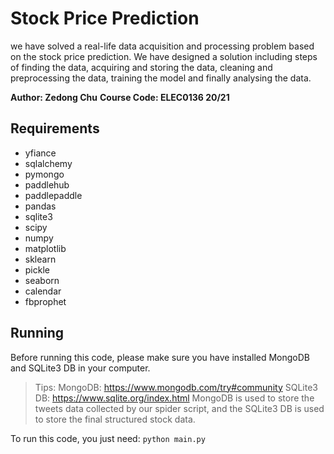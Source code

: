 # Stock Price Prediction
we have solved a real-life data acquisition and processing problem based on the stock price prediction. We have designed a solution including steps of finding the data, acquiring and storing the data, cleaning and preprocessing the data, training the model and finally analysing the data.

**Author: Zedong Chu**
**Course Code: ELEC0136 20/21**

## Requirements
- yfiance
- sqlalchemy
- pymongo
- paddlehub
- paddlepaddle
- pandas
- sqlite3
- scipy
- numpy
- matplotlib
- sklearn
- pickle
- seaborn
- calendar
- fbprophet

## Running

Before running this code, please make sure you have installed MongoDB and SQLite3 DB in your computer.
>Tips:
MongoDB:  https://www.mongodb.com/try#community
SQLite3 DB: https://www.sqlite.org/index.html
MongoDB is used to store the tweets data collected by our spider script, and the SQLite3 DB is used to store the final structured stock data.

To run this code, you just need: `python main.py`